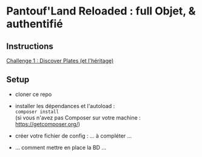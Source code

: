 # Pantouf'Land Reloaded : full Objet, & authentifié

## Instructions
[Challenge 1 : Discover Plates (et l'héritage)](docs/challenge-discover_plates.md)

## Setup
- cloner ce repo

- installer les dépendances et l'autoload :  
`composer install`  
(si vous n'avez pas Composer sur votre machine : https://getcomposer.org/)  

- créer votre fichier de config :
... à compléter ...

- ... comment mettre en place la BD ...
